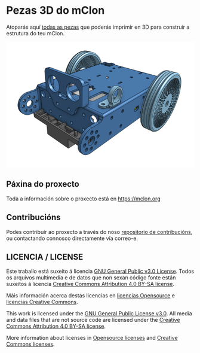 # Pezas 3D do mClon

Atoparás aquí [todas as pezas](https://github.com/mClon/3D/archive/master.zip) que poderás imprimir en 3D para construír a estrutura do teu mClon.

![mClon](mClon-3D.png)

## Páxina do proxecto

Toda a información sobre o proxecto está en https://mclon.org

## Contribucións

Podes contribuír ao proxecto a través do noso [repositorio de contribucións](https://github.com/mClon/contribucions/), ou contactando connosco directamente vía correo-e.

## LICENCIA / LICENSE

Este traballo está suxeito á licencia [GNU General Public v3.0 License](LICENSE-GPLV30). Todos os arquivos multimedia e de datos que non sexan código fonte están suxeitos á licencia [Creative Commons Attribution 4.0 BY-SA license](LICENSE-CCBYSA40).

Máis información acerca destas licencias en [licencias Opensource](https://opensource.org/licenses/) e [licencias Creative Commons](https://creativecommons.org/licenses/).

This work is licensed under the [GNU General Public License v3.0](LICENSE-GPLV30). All media and data files that are not source code are licensed under the [Creative Commons Attribution 4.0 BY-SA license](LICENSE-CCBYSA40).

More information about licenses in [Opensource licenses](https://opensource.org/licenses/) and [Creative Commons licenses](https://creativecommons.org/licenses/).
